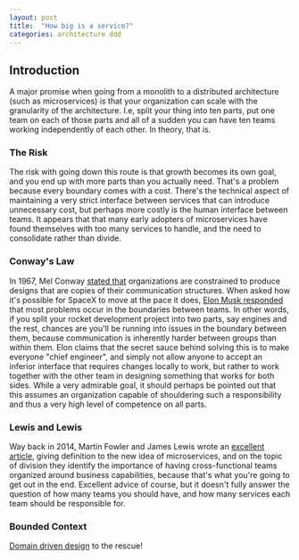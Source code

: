 ```yaml
---
layout: post
title:  "How big is a service?"
categories: architecture ddd
---
```

## Introduction
A major promise when going from a monolith to a distributed architecture (such as microservices) is that
your organization can scale with the granularity of the architecture. I.e, split your thing into ten parts,
put one team on each of those parts and all of a sudden you can have ten teams working independently of each other. In theory, that is.


### The Risk
The risk with going down this route is that growth becomes its own goal, and you end up with more parts than you actually need.
That's a problem because every boundary comes with a cost. There's the technical aspect of maintaining a very strict interface
between services that can introduce unnecessary cost, but perhaps more costly is the human interface between teams. It appears
that that many early adopters of microservices have found themselves with too many services to handle, and the need to
consolidate rather than divide.


### Conway's Law
In 1967, Mel Conway [stated that](https://en.wikipedia.org/wiki/Conway%27s_law) organizations are constrained to produce designs
that are copies of their communication structures. When asked how it's possible for SpaceX to move at the pace it does,
[Elon Musk responded](https://www.youtube.com/watch?v=cIQ36Kt7UVg) that most problems occur in the boundaries between teams.
In other words, if you split your rocket development project into two parts, say engines and the rest, chances are you'll be
running into issues in the boundary between them, because communication is inherently harder between groups than within them.
Elon claims that the secret sauce behind solving this is to make everyone "chief engineer", and simply not allow anyone to accept
an inferior interface that requires changes locally to work, but rather to work together with the other team in designing something
that works for both sides. While a very admirable goal, it should perhaps be pointed out that this assumes an organization capable
of shouldering such a responsibility and thus a very high level of competence on all parts.


### Lewis and Lewis
Way back in 2014, Martin Fowler and James Lewis wrote an [excellent article](https://martinfowler.com/articles/microservices.html),
giving definition to the new idea of microservices, and on the topic of division they identify the importance of having
cross-functional teams organized around business capabilities, because that's what you're going to get out in the end. Excellent
advice of course, but it doesn't fully answer the question of how many teams you should have, and how many services each team should be responsible for.


### Bounded Context
[Domain driven design](https://en.wikipedia.org/wiki/Domain-driven_design) to the rescue!
